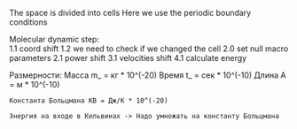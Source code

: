 The space is divided into cells
Here we use the periodic boundary conditions

Molecular dynamic step:    
    1.1 coord shift
    1.2 we need to check if we changed the cell
    2.0 set null macro parameters
    2.1 power shift
    3.1 velocities shift
    4.1 calculate energy



Размерности: 
    Масса m_ = кг * 10^(-20)
    Время t_ = сек * 10^(-10)
    Длина A = м * 10^(-10)

    Константа Больцмана KB = Дж/К * 10^(-20)

    Энергия на входе в Кельвинах -> Надо умножать на константу Больцмана


